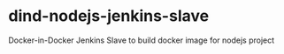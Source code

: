 # dind-nodejs-jenkins-slave
Docker-in-Docker Jenkins Slave to build docker image for nodejs project
